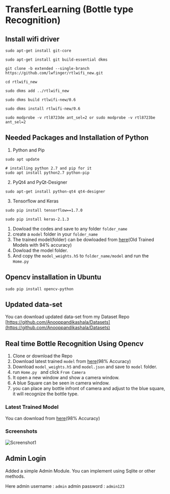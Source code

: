 # TransferLearning (Bottle type Recognition)

## Install wifi driver
```
sudo apt-get install git-core

```
```
sudo apt-get install git build-essential dkms
```

```
git clone -b extended --single-branch https://github.com/lwfinger/rtlwifi_new.git

```
```
cd rtlwifi_new

```
```
sudo dkms add ../rtlwifi_new
```
```
sudo dkms build rtlwifi-new/0.6 
```
```
sudo dkms install rtlwifi-new/0.6
```
```
sudo modprobe -v rtl8723de ant_sel=2 or sudo modprobe -v rtl8723be ant_sel=2
```

## Needed Packages and Installation of Python

1. Python and Pip
```
sudo apt update

# installing python 2.7 and pip for it
sudo apt install python2.7 python-pip

```
2. PyQt4 and PyQt-Designer
```
sudo apt-get install python-qt4 qt4-designer

```
3. Tensorflow and Keras
```
sudo pip install tensorflow==1.7.0

sudo pip install keras-2.1.3
```



1. Dowload the codes and save to any folder ```folder_name```
2. create a  ```model``` folder in your ```folder_name```
3. The trained model(folder) can be dowloaded from [here](https://drive.google.com/open?id=1Q7LVvaZqOvrpFDzEWW5g7e1wGmLKVpXU)(Old Trained Models with 94% accuracy)
4. Dowload the model folder.
5. And copy the ```model_weights.h5``` to ```folder_name/model``` and run the ```Home.py```

## Opencv installation in Ubuntu
```
sudo pip install opencv-python
```
## Updated data-set
You can download updated data-set from my Dataset Repo [https://github.com/Anooppandikashala/Datasets](https://github.com/Anooppandikashala/Datasets)

## Real time Bottle Recognition Using Opencv
1. Clone or download the Repo
2. Download latest trained ```model``` from [here](https://drive.google.com/open?id=14n_vhGU17c4B3Azc1mnMCr75ffxP7B2z)(98% Accuracy)
3. Download ```model_weights.h5```  and  ```model.json``` and save to ```model```  folder.
4. run ```Home.py ``` and click ```From Camera``` 
5. It open a new window and show a camera window.
6. A blue Square can be seen in camera window.
7. you can place any bottle infront of camera and adjust to the blue square, it will recognize the bottle type.

### Latest Trained Model
You can download from [here](https://drive.google.com/open?id=14n_vhGU17c4B3Azc1mnMCr75ffxP7B2z)(98% Accuracy)

### Screenshots

![Screenshot1](https://github.com/Anooppandikashala/TransferLearning/blob/master/ScreenShots/Screenshot%20from%202019-04-07%2023-28-291.png)

## Admin Login

Added a simple Admin Module. You can implement using Sqlite or other methods.

Here admin username : ```admin```
     admin password : ```admin123```
